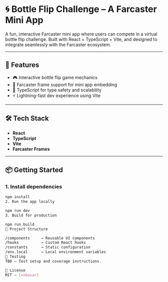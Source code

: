 # 🌀 Bottle Flip Challenge – A Farcaster Mini App

A fun, interactive Farcaster mini app where users can compete in a virtual bottle flip challenge. Built with React + TypeScript + Vite, and designed to integrate seamlessly with the Farcaster ecosystem.

---

## 🚀 Features

- 🎮 Interactive bottle flip game mechanics  
- 📡 Farcaster frame support for mini app embedding  
- 🧠 TypeScript for type safety and scalability  
- ⚡ Lightning-fast dev experience using Vite  

---

## 🛠️ Tech Stack

- **React**
- **TypeScript**
- **Vite**
- **Farcaster Frames**

---

## 📦 Getting Started

### 1. Install dependencies

```bash
npm install
2. Run the app locally

npm run dev
3. Build for production

npm run build
📁 Project Structure

/components     → Reusable UI components  
/hooks          → Custom React hooks  
/constants      → Static configuration  
/env.local      → Local environment variables  
🧪 Testing
TBD – Test setup and coverage instructions.

📄 License
MIT – [=xbasar]
